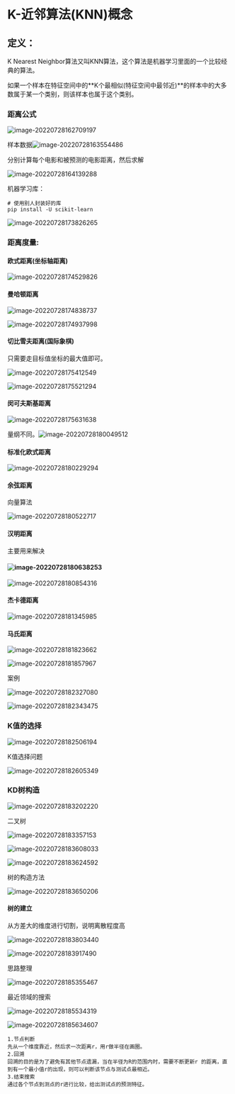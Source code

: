 # K-近邻算法(KNN)概念

## 定义：

K Nearest Neighbor算法又叫KNN算法，这个算法是机器学习里面的一个比较经典的算法。

如果一个样本在特征空间中的**K个最相似(特征空间中最邻近)**的样本中的大多数属于某一个类别，则该样本也属于这个类别。

### **距离公式**

![image-20220728162709197](readme.assets/image-20220728162709197.png)

样本数据![image-20220728163554486](readme.assets/image-20220728163554486.png)

分别计算每个电影和被预测的电影距离，然后求解

![image-20220728164139288](readme.assets/image-20220728164139288.png)

机器学习库：

```
# 使用别人封装好的库
pip install -U scikit-learn
```

![image-20220728173826265](readme.assets/image-20220728173826265.png)

### 距离度量:

#### 欧式距离(坐标轴距离)

![image-20220728174529826](readme.assets/image-20220728174529826.png)

#### 曼哈顿距离

![image-20220728174838737](readme.assets/image-20220728174838737.png)

![image-20220728174937998](readme.assets/image-20220728174937998.png)

#### 切比雪夫距离(国际象棋)

只需要走目标值坐标的最大值即可。

![image-20220728175412549](readme.assets/image-20220728175412549.png)

![image-20220728175521294](readme.assets/image-20220728175521294.png)

#### 闵可夫斯基距离

![image-20220728175631638](readme.assets/image-20220728175631638.png)

 量纲不同。![image-20220728180049512](readme.assets/image-20220728180049512.png)

#### 标准化欧式距离

![image-20220728180229294](readme.assets/image-20220728180229294.png)

#### 余弦距离

向量算法

![image-20220728180522717](readme.assets/image-20220728180522717.png)

#### 汉明距离

主要用来解决

#### ![image-20220728180638253](readme.assets/image-20220728180638253.png)

![image-20220728180854316](readme.assets/image-20220728180854316.png)

#### 杰卡德距离

![image-20220728181345985](readme.assets/image-20220728181345985.png)

#### 马氏距离

![image-20220728181823662](readme.assets/image-20220728181823662.png)

![image-20220728181857967](readme.assets/image-20220728181857967.png)

案例

![image-20220728182327080](readme.assets/image-20220728182327080.png)

![image-20220728182343475](readme.assets/image-20220728182343475.png)

### K值的选择

![image-20220728182506194](readme.assets/image-20220728182506194.png)

K值选择问题

![image-20220728182605349](readme.assets/image-20220728182605349.png)

### KD树构造

![image-20220728183202220](readme.assets/image-20220728183202220.png)

二叉树

![image-20220728183357153](readme.assets/image-20220728183357153.png)

![image-20220728183608033](readme.assets/image-20220728183608033.png)

![image-20220728183624592](readme.assets/image-20220728183624592.png)

树的构造方法

![image-20220728183650206](readme.assets/image-20220728183650206.png)

#### 树的建立

从方差大的维度进行切割，说明离散程度高

![image-20220728183803440](readme.assets/image-20220728183803440.png)

![image-20220728183917490](readme.assets/image-20220728183917490.png)

思路整理

![image-20220728185355467](readme.assets/image-20220728185355467.png)

最近领域的搜索

![image-20220728185534319](readme.assets/image-20220728185534319.png)

![image-20220728185634607](readme.assets/image-20220728185634607.png)

```
1.节点判断
先从一个维度靠近，然后求一次距离r，用r做半径在画圈。
2.回溯
回溯的目的是为了避免有其他节点遗漏，当在半径为R的范围内时，需要不断更新r 的距离，直到有一个最小值r的出现，则可以判断该节点与测试点最相近。
3.结束搜索
通过各个节点到测点的r进行比较，给出测试点的预测特征。
```

